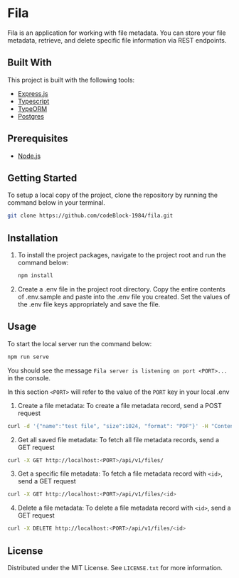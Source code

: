 # Fila

Fila is an application for working with file metadata. You can store your file metadata, retrieve, and delete specific file information via REST endpoints.


## Built With

This project is built with the following tools:
* [Express.js](https://expressjs.com/)
* [Typescript](https://www.typescriptlang.org/docs/)
* [TypeORM](https://typeorm.io/)
* [Postgres](https://www.postgresql.org/)

## Prerequisites
* [Node.js](https://nodejs.org/)
## Getting Started

To setup a local copy of the project, clone the repository by running the command below in your terminal.

```sh
git clone https://github.com/codeBlock-1984/fila.git
```

## Installation

1. To install the project packages, navigate to the project root and run the command below:
   ```sh
   npm install
   ```
2. Create a .env file in the project root directory. Copy the entire contents of .env.sample and paste into the .env file you created. Set the values of the .env file keys appropriately and save the file.

## Usage

To start the local server run the command below:
```sh
npm run serve
```
You should see the message `Fila server is listening on port <PORT>...` in the console.

In this section `<PORT>` will refer to the value of the `PORT` key in your local .env

1. Create a file metadata: To create a file metadata record, send a POST request
```sh
curl -d '{"name":"test file", "size":1024, "format": "PDF"}' -H "Content-Type: application/json" -X POST http://localhost:<PORT>/api/v1/files/
```

2. Get all saved file metadata: To fetch all file metadata records, send a GET request
```sh
curl -X GET http://localhost:<PORT>/api/v1/files/
```

3. Get a specific file metadata: To fetch a file metadata record with `<id>`, send a GET request
```sh
curl -X GET http://localhost:<PORT>/api/v1/files/<id>
```

4. Delete a file metadata: To delete a file metadata record with `<id>`, send a GET request
```sh
curl -X DELETE http://localhost:<PORT>/api/v1/files/<id>
```

## License

Distributed under the MIT License. See `LICENSE.txt` for more information.

